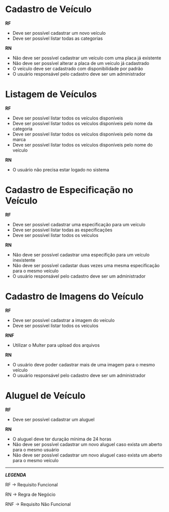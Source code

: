 # Cadastro de Veículo

**RF**

- Deve ser possível cadastrar um novo veículo
- Deve ser possível listar todas as categorias

**RN**

- Não deve ser possível cadastrar um veículo com uma placa já existente
- Não deve ser possível alterar a placa de um veículo já cadastrado
- O veículo deve ser cadastrado com disponibilidade por padrão
- O usuário responsável pelo cadastro deve ser um administrador 

# Listagem de Veículos

**RF**

- Deve ser possível listar todos os veículos disponíveis
- Deve ser possível listar todos os veículos disponíveis pelo nome da categoria
- Deve ser possível listar todos os veículos disponíveis pelo nome da marca
- Deve ser possível listar todos os veículos disponíveis pelo nome do veículo

**RN**

- O usuário não precisa estar logado no sistema

# Cadastro de Especificação no Veículo

**RF**

- Deve ser possível cadastrar uma especificação para um veículo
- Deve ser possível listar todas as especificações
- Deve ser possível listar todos os veículos

**RN**

- Não deve ser possível cadastrar uma especifição para um veículo inexistente
- Não deve ser possível cadastar duas vezes uma  mesma especificação para o mesmo veículo
- O usuário responsável pelo cadastro deve ser um administrador

# Cadastro de Imagens do Veículo

**RF**

- Deve ser possível cadastrar a imagem do veículo
- Deve ser possível listar todos os veículos

**RNF**

- Utilizar o Multer para upload dos arquivos

**RN**

- O usuário deve poder cadastrar mais de uma imagem para o mesmo veículo
- O usuário responsável pelo cadastro deve ser um administrador

# Aluguel de Veículo

**RF**

- Deve ser possível cadastrar um aluguel

**RN**

- O aluguel deve ter duração mínima de 24 horas
- Não deve ser possível cadastrar um novo aluguel caso exista um aberto para o mesmo usuário
- Não deve ser possível cadastrar um novo aluguel caso exista um aberto para o mesmo veículo

---

***LEGENDA***

RF -> Requisito Funcional

RN -> Regra de Negócio

RNF -> Requisito Não Funcional
